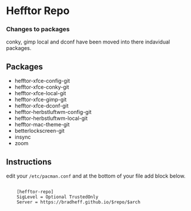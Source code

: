 # Hefftor Repo

### Changes to packages

conky, gimp local and dconf have been moved into there indavidual packages.

Packages
------

* hefftor-xfce-config-git
* hefftor-xfce-conky-git
* hefftor-xfce-local-git
* hefftor-xfce-gimp-git
* hefftor-xfce-dconf-git
* hefftor-herbstluftwm-config-git
* hefftor-herbstluftwm-local-git
* hefftor-mac-theme-git
* betterlockscreen-git
* insync
* zoom


Instructions
------

edit your `/etc/pacman.conf` and at the bottom of your file add block below.

```
	
	[hefftor-repo]
	SigLevel = Optional TrustedOnly 
	Server = https://bradheff.github.io/$repo/$arch

```